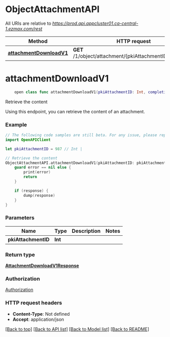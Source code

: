 # ObjectAttachmentAPI

All URIs are relative to *https://prod.api.appcluster01.ca-central-1.ezmax.com/rest*

Method | HTTP request | Description
------------- | ------------- | -------------
[**attachmentDownloadV1**](ObjectAttachmentAPI.md#attachmentdownloadv1) | **GET** /1/object/attachment/{pkiAttachmentID}/download | Retrieve the content


# **attachmentDownloadV1**
```swift
    open class func attachmentDownloadV1(pkiAttachmentID: Int, completion: @escaping (_ data: AttachmentDownloadV1Response?, _ error: Error?) -> Void)
```

Retrieve the content

Using this endpoint, you can retrieve the content of an attachment.

### Example
```swift
// The following code samples are still beta. For any issue, please report via http://github.com/OpenAPITools/openapi-generator/issues/new
import OpenAPIClient

let pkiAttachmentID = 987 // Int | 

// Retrieve the content
ObjectAttachmentAPI.attachmentDownloadV1(pkiAttachmentID: pkiAttachmentID) { (response, error) in
    guard error == nil else {
        print(error)
        return
    }

    if (response) {
        dump(response)
    }
}
```

### Parameters

Name | Type | Description  | Notes
------------- | ------------- | ------------- | -------------
 **pkiAttachmentID** | **Int** |  | 

### Return type

[**AttachmentDownloadV1Response**](AttachmentDownloadV1Response.md)

### Authorization

[Authorization](../README.md#Authorization)

### HTTP request headers

 - **Content-Type**: Not defined
 - **Accept**: application/json

[[Back to top]](#) [[Back to API list]](../README.md#documentation-for-api-endpoints) [[Back to Model list]](../README.md#documentation-for-models) [[Back to README]](../README.md)

